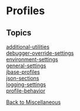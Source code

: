 # Profiles

<PageHeader />

## Topics

[additional-utilities](./additional-utilities)  
[debugger-override-settings](./debugger-override-settings)  
[environment-settings](./environment-settings)  
[general-settings](./general-settings)  
[jbase-profiles](./jbase-profiles)  
[json-sections](./json-sections)  
[logging-settings](./logging-settings)  
[profile-behavior](./profile-behavior)  

[Back to Miscellaneous](./../README.md)

  
<PageFooter />
